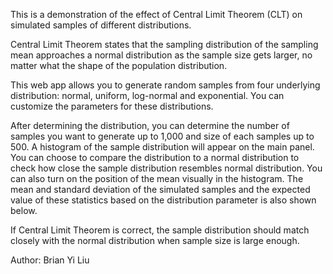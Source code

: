 This is a demonstration of the effect of Central Limit Theorem (CLT) on
simulated samples of different distributions.

Central Limit Theorem states that the sampling distribution of the
sampling mean approaches a normal distribution as the sample size gets
larger, no matter what the shape of the population distribution.

This web app allows you to generate random samples from four underlying
distribution: normal, uniform, log-normal and exponential. You can
customize the parameters for these distributions.

After determining the distribution, you can determine the number of
samples you want to generate up to 1,000 and size of each samples up to
500. A histogram of the sample distribution will appear on the main
panel. You can choose to compare the distribution to a normal
distribution to check how close the sample distribution resembles normal
distribution. You can also turn on the position of the mean visually in
the histogram. The mean and standard deviation of the simulated samples
and the expected value of these statistics based on the distribution
parameter is also shown below.

If Central Limit Theorem is correct, the sample distribution should
match closely with the normal distribution when sample size is large
enough.

Author: Brian Yi Liu
